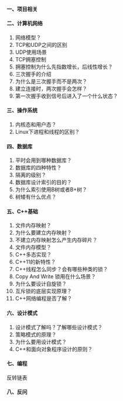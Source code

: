 #### 一、项目相关

#### 二、计算机网络

1. 网络模型？
2. TCP和UDP之间的区别
3. UDP使用场景
4. TCP拥塞控制
5. 拥塞控制为什么先指数增长，后线性增长？
6. 三次握手的介绍
7. 为什么是三次握手而不是两次？
8. 建立连接时，两次握手会怎样？
9. 第一次握手收到信号后进入了一个什么状态？

#### 三、操作系统

1. 内核态和用户态？
2. Linux下进程和线程的区别？

#### 四、数据库

1. 平时会用到哪种数据库？
2. 数据库的四种特性？
3. 隔离的级别？
4. 数据库设计索引的目的？
5. 为什么索引使用B树或者B+树？
6. 树矮有什么优点？

#### 五、C++基础

1. 文件内存映射？
2. 为什么要建立内存映射？
3. 不建立内存映射怎么产生内存碎片？
4. 文件内存模型？
5. C++多态实现？
6. C++11的新特性？
7. C++线程怎么同步？会有哪些种类的锁？
8. Copy And Write 锁用在什么场景？
9. 为什么要设计自旋锁？
10. 互斥锁的底层实现原理？
11. C++网络编程是否了解？

#### 六、设计模式

1. 设计模式了解吗？了解哪些设计模式？
2. 策略模式的原理？
3. 为什么要用设计模式？
4. C++和面向对象程序设计的原则？

#### 七、编程

反转链表

#### 八、反问